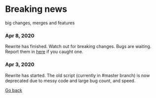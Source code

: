 # Breaking news 
big changes, merges and features
### Apr 8, 2020
Rewrite has finished. Watch out for breaking changes. Bugs are waiting. Report them in [here](https://github.com/kcomain/bfbVoteCounter/issues/new) if you caught one. 

### Apr 3, 2020
Rewrite has started. The old script (currently in #master branch) is now deprecated due to messy code and large bug count, and speed.

[Go back](../news)
